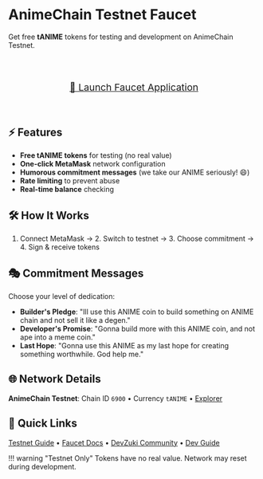 # AnimeChain Testnet Faucet

Get free **tANIME** tokens for testing and development on AnimeChain Testnet.

<div class="faucet-launch-container" style="text-align: center; margin: 2rem 0;">
  <a href="/app/index.html" target="_blank" class="md-button md-button--primary" style="display: inline-block; padding: 1rem 2rem; font-size: 1.2rem; margin: 1rem;">
    🚰 Launch Faucet Application
  </a>
</div>

## ⚡ Features

- **Free tANIME tokens** for testing (no real value)
- **One-click MetaMask** network configuration
- **Humorous commitment messages** (we take our ANIME seriously! 😄)
- **Rate limiting** to prevent abuse
- **Real-time balance** checking

## 🛠️ How It Works

1. Connect MetaMask → 2. Switch to testnet → 3. Choose commitment → 4. Sign & receive tokens

## 🎭 Commitment Messages

Choose your level of dedication:

- **Builder's Pledge**: "Ill use this ANIME coin to build something on ANIME chain and not sell it like a degen."
- **Developer's Promise**: "Gonna build more with this ANIME coin, and not ape into a meme coin."  
- **Last Hope**: "Gonna use this ANIME as my last hope for creating something worthwhile. God help me."

## 🌐 Network Details

**AnimeChain Testnet**: Chain ID `6900` • Currency `tANIME` • [Explorer](https://explorer-conduit-orbit-deployer-d4pqjb0rle.t.conduit.xyz/)

## 🔗 Quick Links

[Testnet Guide](networks/testnet/getting-started.md) • [Faucet Docs](networks/testnet/faucet.md) • [DevZuki Community](https://t.co/4xlpVFIfDx) • [Dev Guide](developers/index.md)

!!! warning "Testnet Only"
    Tokens have no real value. Network may reset during development.